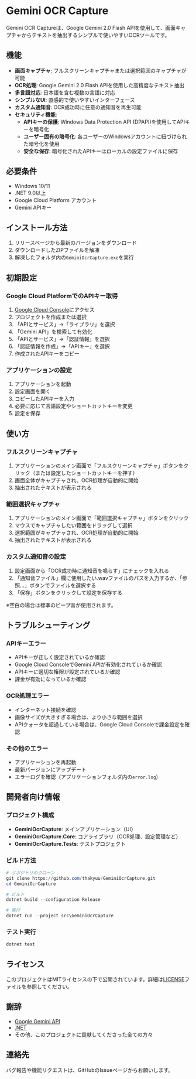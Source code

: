 # Gemini OCR Capture

Gemini OCR Captureは、Google Gemini 2.0 Flash APIを使用して、画面キャプチャからテキストを抽出するシンプルで使いやすいOCRツールです。

## 機能

- **画面キャプチャ**: フルスクリーンキャプチャまたは選択範囲のキャプチャが可能
- **OCR処理**: Google Gemini 2.0 Flash APIを使用した高精度なテキスト抽出
- **多言語対応**: 日本語を含む複数の言語に対応
- **シンプルなUI**: 直感的で使いやすいインターフェース
- **カスタム通知音**: OCR成功時に任意の通知音を再生可能
- **セキュリティ機能**:
  - **APIキーの保護**: Windows Data Protection API (DPAPI)を使用してAPIキーを暗号化
  - **ユーザー固有の暗号化**: 各ユーザーのWindowsアカウントに紐づけられた暗号化を使用
  - **安全な保存**: 暗号化されたAPIキーはローカルの設定ファイルに保存

## 必要条件

- Windows 10/11
- .NET 9.0以上
- Google Cloud Platform アカウント
- Gemini APIキー

## インストール方法

1. リリースページから最新のバージョンをダウンロード
2. ダウンロードしたZIPファイルを解凍
3. 解凍したフォルダ内の`GeminiOcrCapture.exe`を実行

## 初期設定

### Google Cloud PlatformでのAPIキー取得

1. [Google Cloud Console](https://console.cloud.google.com/)にアクセス
2. プロジェクトを作成または選択
3. 「APIとサービス」→「ライブラリ」を選択
4. 「Gemini API」を検索して有効化
5. 「APIとサービス」→「認証情報」を選択
6. 「認証情報を作成」→「APIキー」を選択
7. 作成されたAPIキーをコピー

### アプリケーションの設定

1. アプリケーションを起動
2. 設定画面を開く
3. コピーしたAPIキーを入力
4. 必要に応じて言語設定やショートカットキーを変更
5. 設定を保存

## 使い方

### フルスクリーンキャプチャ

1. アプリケーションのメイン画面で「フルスクリーンキャプチャ」ボタンをクリック（または設定したショートカットキーを押す）
2. 画面全体がキャプチャされ、OCR処理が自動的に開始
3. 抽出されたテキストが表示される

### 範囲選択キャプチャ

1. アプリケーションのメイン画面で「範囲選択キャプチャ」ボタンをクリック
2. マウスでキャプチャしたい範囲をドラッグして選択
3. 選択範囲がキャプチャされ、OCR処理が自動的に開始
4. 抽出されたテキストが表示される

### カスタム通知音の設定

1. 設定画面から「OCR成功時に通知音を鳴らす」にチェックを入れる
2. 「通知音ファイル」欄に使用したい.wavファイルのパスを入力するか、「参照...」ボタンでファイルを選択する
3. 「保存」ボタンをクリックして設定を保存する

※空白の場合は標準のビープ音が使用されます。


## トラブルシューティング

### APIキーエラー

- APIキーが正しく設定されているか確認
- Google Cloud ConsoleでGemini APIが有効化されているか確認
- APIキーに適切な権限が設定されているか確認
- 課金が有効になっているか確認

### OCR処理エラー

- インターネット接続を確認
- 画像サイズが大きすぎる場合は、より小さな範囲を選択
- APIクォータを超過している場合は、Google Cloud Consoleで課金設定を確認

### その他のエラー

- アプリケーションを再起動
- 最新バージョンにアップデート
- エラーログを確認（アプリケーションフォルダ内の`error.log`）

## 開発者向け情報

### プロジェクト構成

- **GeminiOcrCapture**: メインアプリケーション（UI）
- **GeminiOcrCapture.Core**: コアライブラリ（OCR処理、設定管理など）
- **GeminiOcrCapture.Tests**: テストプロジェクト

### ビルド方法

```powershell
# リポジトリのクローン
git clone https://github.com/thakyuu/GeminiOcrCapture.git
cd GeminiOcrCapture

# ビルド
dotnet build --configuration Release

# 実行
dotnet run --project src\GeminiOcrCapture
```

### テスト実行

```powershell
dotnet test
```

## ライセンス

このプロジェクトはMITライセンスの下で公開されています。詳細は[LICENSE](LICENSE)ファイルを参照してください。

## 謝辞

- [Google Gemini API](https://ai.google.dev/gemini-api)
- [.NET](https://dotnet.microsoft.com/)
- その他、このプロジェクトに貢献してくださった全ての方々

## 連絡先

バグ報告や機能リクエストは、GitHubのIssueページからお願いします。 